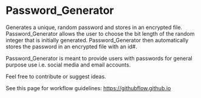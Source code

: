 # Password_Generator
Generates a unique, random password and stores in an encrypted file.
Password_Generator allows the user to choose the bit length of the random integer that is initially generated.
Password_Generator then automatically stores the password in an encrypted file with an id#. 

Password_Generator is meant to provide users with passwords for general purpose use i.e. social media and email accounts.

Feel free to contribute or suggest ideas.



See this page for workflow guidelines: https://githubflow.github.io

